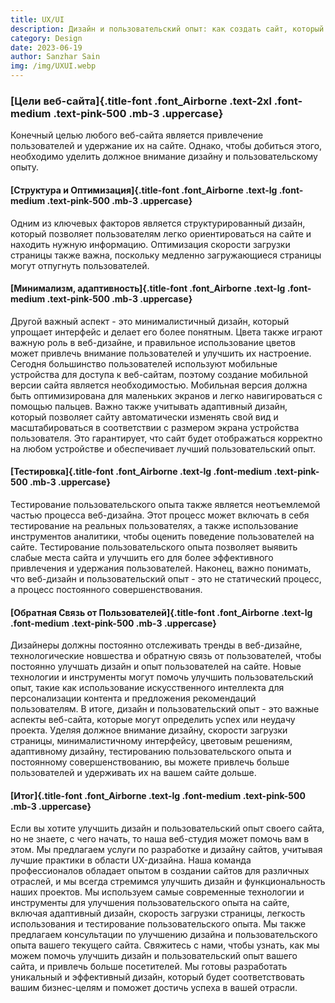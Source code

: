```yaml
---
title: UX/UI
description: Дизайн и пользовательский опыт: как создать сайт, который привлечет и удержит внимание пользователей.
category: Design
date: 2023-06-19
author: Sanzhar Sain
img: /img/UXUI.webp
---
```


<!-- more -->

### [Цели веб-сайта]{.title-font .font_Airborne .text-2xl .font-medium .text-pink-500 .mb-3 .uppercase}

<div class="w-full md:w-1/2 my-5">
Конечный целью любого веб-сайта является привлечение пользователей и удержание их на сайте. Однако, чтобы добиться этого, необходимо уделить должное внимание дизайну и пользовательскому опыту.
</div>

#### [Структура и Оптимизация]{.title-font .font_Airborne .text-lg .font-medium .text-pink-500 .mb-3 .uppercase} 
Одним из ключевых факторов является структурированный дизайн, который позволяет пользователям легко ориентироваться на сайте и находить нужную информацию. Оптимизация скорости загрузки страницы также важна, поскольку медленно загружающиеся страницы могут отпугнуть пользователей.
 
#### [Минимализм, адаптивность]{.title-font .font_Airborne .text-lg .font-medium .text-pink-500 .mb-3 .uppercase}  
Другой важный аспект - это минималистичный дизайн, который упрощает интерфейс и делает его более понятным. Цвета также играют важную роль в веб-дизайне, и правильное использование цветов может привлечь внимание пользователей и улучшить их настроение.
Сегодня большинство пользователей используют мобильные устройства для доступа к веб-сайтам, поэтому создание мобильной версии сайта является необходимостью. Мобильная версия должна быть оптимизирована для маленьких экранов и легко навигироваться с помощью пальцев.
Важно также учитывать адаптивный дизайн, который позволяет сайту автоматически изменять свой вид и масштабироваться в соответствии с размером экрана устройства пользователя. Это гарантирует, что сайт будет отображаться корректно на любом устройстве и обеспечивает лучший пользовательский опыт.
 
#### [Тестировка]{.title-font .font_Airborne .text-lg .font-medium .text-pink-500 .mb-3 .uppercase} 
Тестирование пользовательского опыта также является неотъемлемой частью процесса веб-дизайна. Этот процесс может включать в себя тестирование на реальных пользователях, а также использование инструментов аналитики, чтобы оценить поведение пользователей на сайте. Тестирование пользовательского опыта позволяет выявить слабые места сайта и улучшить его для более эффективного привлечения и удержания пользователей. Наконец, важно понимать, что веб-дизайн и пользовательский опыт - это не статический процесс, а процесс постоянного совершенствования.

#### [Обратная Связь от Пользователей]{.title-font .font_Airborne .text-lg .font-medium .text-pink-500 .mb-3 .uppercase} 
Дизайнеры должны постоянно отслеживать тренды в веб-дизайне, технологические новшества и обратную связь от пользователей, чтобы постоянно улучшать дизайн и опыт пользователей на сайте. Новые технологии и инструменты могут помочь улучшить пользовательский опыт, такие как использование искусственного интеллекта для персонализации контента и предложения рекомендаций пользователям. В итоге, дизайн и пользовательский опыт - это важные аспекты веб-сайта, которые могут определить успех или неудачу проекта. Уделяя должное внимание дизайну, скорости загрузки страницы, минималистичному интерфейсу, цветовым решениям, адаптивному дизайну, тестированию пользовательского опыта и постоянному совершенствованию, вы можете привлечь больше пользователей и удерживать их на вашем сайте дольше. 
 
#### [Итог]{.title-font .font_Airborne .text-lg .font-medium .text-pink-500 .mb-3 .uppercase} 
Если вы хотите улучшить дизайн и пользовательский опыт своего сайта, но не знаете, с чего начать, то наша веб-студия может помочь вам в этом. Мы предлагаем услуги по разработке и дизайну сайтов, учитывая лучшие практики в области UX-дизайна. Наша команда профессионалов обладает опытом в создании сайтов для различных отраслей, и мы всегда стремимся улучшить дизайн и функциональность наших проектов. Мы используем самые современные технологии и инструменты для улучшения пользовательского опыта на сайте, включая адаптивный дизайн, скорость загрузки страницы, легкость использования и тестирование пользовательского опыта. Мы также предлагаем консультации по улучшению дизайна и пользовательского опыта вашего текущего сайта. Свяжитесь с нами, чтобы узнать, как мы можем помочь улучшить дизайн и пользовательский опыт вашего сайта, и привлечь больше посетителей. Мы готовы разработать уникальный и эффективный дизайн, который будет соответствовать вашим бизнес-целям и поможет достичь успеха в вашей отрасли.
